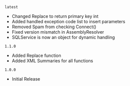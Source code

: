 `latest`
- Changed Replace to return primary key int
- Added handled exception code list to insert parameters
- Removed Spam from checking Connect()
- Fixed version mismatch in AssemblyResolver
- SQLService is now an object for dynamic handling

`1.1.0`
- Added Replace function
- Added XML Summaries for all functions

`1.0.0`
- Initial Release